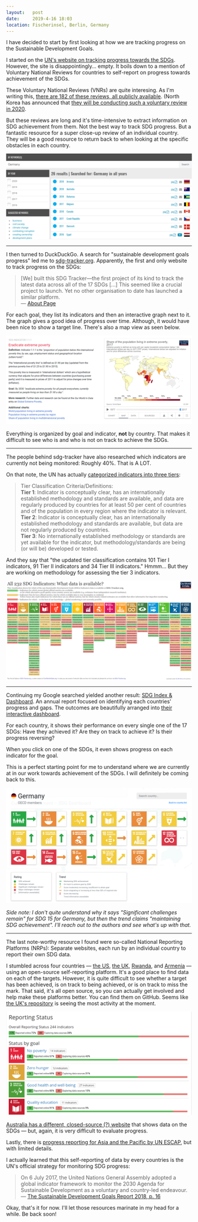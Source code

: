 ```yaml
---
layout:   post
date:     2019-4-16 18:03
location: Fischerinsel, Berlin, Germany
---
```


I have decided to start by first looking at how we are tracking progress on
the Sustainable Development Goals.

I started on the [UN's website on tracking progress towards the SDGs](https://www.un.org/sustainabledevelopment/monitoring-and-progress-hlpf/). However, the site is disappointingly... empty.
It boils down to a mention of Voluntary National Reviews for countries to
self-report on progress towards achievement of the SDGs.

These Voluntary National Reviews (VNRs) are quite interesing. As I'm writing this, [there
are 182 of these reviews, all publicly available](https://sustainabledevelopment.un.org/vnrs/).
(North Korea has announced that [they will be conducting such a voluntary review in 2020](https://sustainabledevelopment.un.org/content/documents/21259dprk_letter_to_ECOSOC_on_VNRs_at_HLPF_2020.pdf).

But these reviews are long and it's time-intensive to extract information on
SDG achievement from them. Not the best way to track SDG progress. But a fantastic
resource for a super close-up review of an individual country. They will be a
good resource to return back to when looking at the specific obstacles in each
country.

![Voluntary National Review](/images/sdgs/2019-04-15_voluntary-national-review.png)

---

I then turned to DuckDuckGo. A search for "sustainable development goals progress"
led me to [sdg-tracker.org](https://sdg-tracker.org/). Apparently, the first
and only website to track progress on the SDGs:

> [We] built this SDG Tracker—the first project of its kind to track the
> latest data across all of the 17 SDGs [...]
> This seemed like a crucial project to launch. Yet no other organisation to
> date has launched a similar platform.  
> &mdash; [About Page](https://sdg-tracker.org/about)

For each goal, they list its indicators and then an interactive graph next to it.
The graph gives a good idea of progress over time. Although, it would have been
nice to show a target line. There's also a map view as seen below.

![SDG Tracker Website](/images/sdgs/2019-04-15_sdg-tracker.png)

Everything is organized by goal and indicator, **not** by country. That makes it
difficult to see who is and who is not on track to achieve the SDGs.

---

The people behind sdg-tracker have also researched which
indicators are currently not being monitored: Roughly 40%. That is A LOT.

On that note, the UN has actually [categorized indicators into three tiers](https://unstats.un.org/sdgs/iaeg-sdgs/tier-classification/):

>  Tier Classification Criteria/Definitions:  
> **Tier 1**: Indicator is conceptually clear, has an internationally established methodology and standards are available, and data are regularly produced by countries for at least 50 per cent of countries and of the population in every region where the indicator is relevant.  
> **Tier 2**: Indicator is conceptually clear, has an internationally established methodology and standards are available, but data are not regularly produced by countries.  
> **Tier 3**: No internationally established methodology or standards are yet available for the indicator, but methodology/standards are being (or will be) developed or tested.

And they say that "the updated tier classification contains 101 Tier I indicators, 91 Tier II indicators and 34 Tier III indicators."
Hmmm... But they are working on methodology for assessing the tier 3 indicators.

![SDG Data Availability: 40% of indicators are not yet being monitored](/images/sdgs/2019-04-15_sdg-data-availability.png)

---

Continuing my Google searched yielded another result:
[SDG Index & Dashboard](https://sdgindex.org/).
An annual report focused
on identifying each countries' progress and gaps. The outcomes are beautifully
arranged into [their interactive dashboard](https://dashboards.sdgindex.org/).

For each country, it shows their performance on every single one of the 17 SDGs:
Have they achieved it? Are they on track to achieve it? Is their progress reversing?

When you click on one of the SDGs, it even shows progress on each indicator for
the goal.

This is a perfect starting point for me to understand where we are currently at
in our work towards achievement of the SDGs. I will definitely be coming back
to this.

![SDG Dashboard: Germany has achieved 1 of 17 SDGs](/images/sdgs/2019-04-15_sdg-dashboard.png)

*Side note: I don't quite understand why it says "Significant challenges remain"
for SDG 15 for Germany, but then the trend claims "maintaining SDG achievement".
I'll reach out to the authors and see what's up with that.*

---

The last note-worthy resource I found were so-called National Reporting Platforms (NRPs):
Separate websites, each run by an individual country to report their own SDG data.

I stumbled across four countries &mdash;
[the US](https://gsa.github.io/sdg-indicators-usa/),
[the UK](https://onsdigital.github.io/sdg-indicators/),
[Rwanda](https://sustainabledevelopment-rwanda.github.io/), and
[Armenia](https://armstat.github.io/sdg-site-armenia/reporting-status/) &mdash;
using an open-source self-reporting platform.
It's a good place to find data on each of the targets. However, it is quite
difficult to see whether a target has been achieved, is on track to being
achieved, or is on track to miss the mark.
That said, it's all open source, so you can actually get involved and help make
these platforms better. You can find them on GitHub.
Seems like [the UK's repository](https://github.com/ONSdigital/sdg-indicators) is seeing the most activity at the moment.

![The UK's National Reporting Platform](/images/sdgs/2019-04-15_uk-national-reporting-platform.png)

[Australia has a different, closed-source (?) website](https://www.sdgdata.gov.au/)
that shows data on the SDGs &mdash; but, again, it is very difficult to
evaluate progress.

Lastly, there is
[progress reporting for Asia and the Pacific by UN ESCAP](http://data.unescap.org/#progress),
but with limited details.

I actually learned that this self-reporting of data by every countries
is the UN's official strategy for monitoring SDG progress:

> On 6 July 2017, the United Nations General Assembly adopted a global indicator framework to monitor the 2030 Agenda for Sustainable Development as a voluntary and country-led endeavour.
> &mdash; [The Sustainable Development Goals Report 2018, p. 16](https://unstats.un.org/sdgs/files/report/2018/TheSustainableDevelopmentGoalsReport2018-EN.pdf)

Okay, that's it for now. I'll let those resources marinate in my head for a while. Be back soon!
